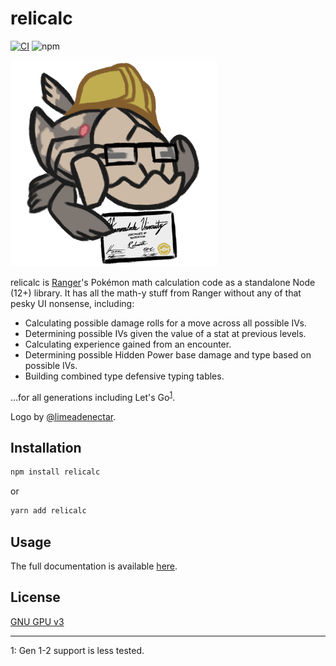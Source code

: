 # relicalc

[![CI](https://github.com/Corvimae/relicalc/actions/workflows/main.yml/badge.svg)](https://github.com/Corvimae/relicalc/actions/workflows/main.yml)
![npm](https://img.shields.io/npm/v/relicalc)

![dr relicanth, phd in mathematics](/relicalc_small.png)

relicalc is [Ranger](https://github.com/corvimae/pokemon-ranger)'s Pokémon math calculation code as a standalone Node (12+) library. It has all the math-y stuff from Ranger without any of that pesky UI nonsense, including:

- Calculating possible damage rolls for a move across all possible IVs.
- Determining possible IVs given the value of a stat at previous levels.
- Calculating experience gained from an encounter.
- Determining possible Hidden Power base damage and type based on possible IVs.
- Building combined type defensive typing tables.

...for all generations including Let's Go<sup>[1](#f1)</sup>.

Logo by [@limeadenectar](https://twitter.com/limeadenectar).

## Installation

```bash
npm install relicalc
```

or

```bash
yarn add relicalc
```

## Usage

The full documentation is available [here](https://docs.ranger.maybreak.com/#/relicalc).

## License

[GNU GPU v3](LICENSE)

---
<a id="f1">1</a>: Gen 1-2 support is less tested.